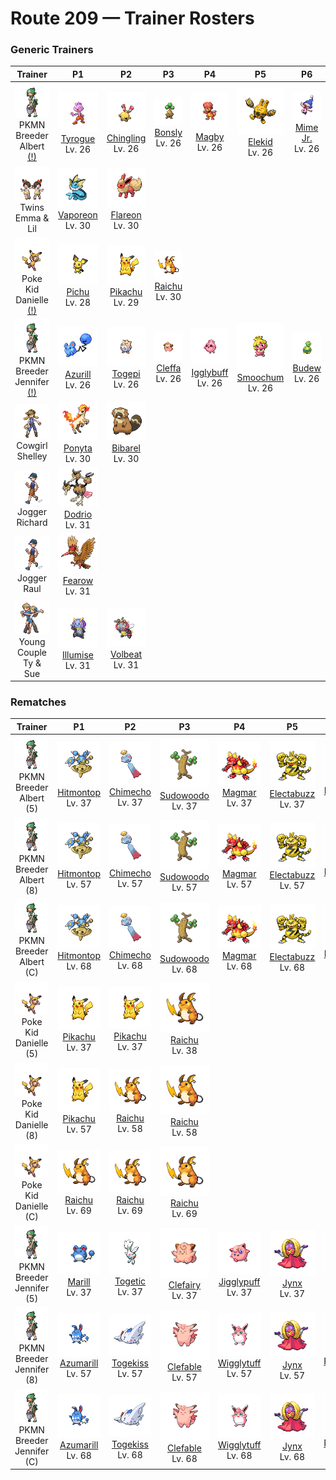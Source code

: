 # Route 209 — Trainer Rosters

### Generic Trainers

| Trainer | P1 | P2 | P3 | P4 | P5 | P6 |
|:-------:|:--:|:--:|:--:|:--:|:--:|:--:|
| ![PKMN Breeder Albert (!)](../../assets/trainers/pkmn_breeder.png "PKMN Breeder Albert (!)")<br>PKMN Breeder Albert [(!)](#rematches) | ![Tyrogue](../../assets/sprites/tyrogue/front.gif "Tyrogue: It is famous for its eagerness to fight and always nurses injuries from challenging larger foes.")<br>[Tyrogue](../../pokemon/tyrogue.md/)<br>Lv. 26 | ![Chingling](../../assets/sprites/chingling/front.gif "Chingling: There is an orb inside its mouth. When it hops, the orb bounces all over and makes a ringing sound.")<br>[Chingling](../../pokemon/chingling.md/)<br>Lv. 26 | ![Bonsly](../../assets/sprites/bonsly/front.gif "Bonsly: It prefers an arid atmosphere. It leaks water that looks like tears when adjusting its moisture level.")<br>[Bonsly](../../pokemon/bonsly.md/)<br>Lv. 26 | ![Magby](../../assets/sprites/magby/front.gif "Magby: Its magma-like blood circulates throughout its body. Its body’s heat can top 1,100 degrees F.")<br>[Magby](../../pokemon/magby.md/)<br>Lv. 26 | ![Elekid](../../assets/sprites/elekid/front.gif "Elekid: A weak electric current flows between its horns. Sticking a hand there shocks the unwary.")<br>[Elekid](../../pokemon/elekid.md/)<br>Lv. 26 | ![Mime Jr.](../../assets/sprites/mime-jr/front.gif "Mime Jr.: It mimics the expressions and motions of those it sees to understand the feelings of others.")<br>[Mime Jr.](../../pokemon/mime-jr.md/)<br>Lv. 26 |
| ![Twins Emma & Lil](../../assets/trainers/twins.png "Twins Emma & Lil")<br>Twins Emma & Lil | ![Vaporeon](../../assets/sprites/vaporeon/front.gif "Vaporeon: Its cell composition is similar to water molecules. As a result, it can melt away into water.")<br>[Vaporeon](../../pokemon/vaporeon.md/)<br>Lv. 30 | ![Flareon](../../assets/sprites/flareon/front.gif "Flareon: Inhaled air is heated in the flame sac in its body to an intense fire over 3,000 degrees Fahrenheit.")<br>[Flareon](../../pokemon/flareon.md/)<br>Lv. 30 |
| ![Poke Kid Danielle (!)](../../assets/trainers/poke_kid.png "Poke Kid Danielle (!)")<br>Poke Kid Danielle [(!)](#rematches) | ![Pichu](../../assets/sprites/pichu/front.gif "Pichu: The electric sacs in its cheeks are small. If even a little electricity leaks, it becomes shocked.")<br>[Pichu](../../pokemon/pichu.md/)<br>Lv. 28 | ![Pikachu](../../assets/sprites/pikachu/front.gif "Pikachu: It occasionally uses an electric shock to recharge a fellow PIKACHU that is in a weakened state.")<br>[Pikachu](../../pokemon/pikachu.md/)<br>Lv. 29 | ![Raichu](../../assets/sprites/raichu/front.gif "Raichu: Its tail discharges electricity into the ground, protecting it from getting shocked.")<br>[Raichu](../../pokemon/raichu.md/)<br>Lv. 30 |
| ![PKMN Breeder Jennifer (!)](../../assets/trainers/pkmn_breeder.png "PKMN Breeder Jennifer (!)")<br>PKMN Breeder Jennifer [(!)](#rematches) | ![Azurill](../../assets/sprites/azurill/front.gif "Azurill: Its tail bounces like a rubber ball. It flings that tail around to fight opponents bigger than itself.")<br>[Azurill](../../pokemon/azurill.md/)<br>Lv. 26 | ![Togepi](../../assets/sprites/togepi/front.gif "Togepi: It transforms the kindness and joy of others into happiness, which it stores in its shell.")<br>[Togepi](../../pokemon/togepi.md/)<br>Lv. 26 | ![Cleffa](../../assets/sprites/cleffa/front.gif "Cleffa: It is often seen when shooting stars fill the night skies. It’s said to arrive riding on a shooting star.")<br>[Cleffa](../../pokemon/cleffa.md/)<br>Lv. 26 | ![Igglybuff](../../assets/sprites/igglybuff/front.gif "Igglybuff: It has a soft and bouncy body. Once it starts bouncing, it becomes impossible to stop.")<br>[Igglybuff](../../pokemon/igglybuff.md/)<br>Lv. 26 | ![Smoochum](../../assets/sprites/smoochum/front.gif "Smoochum: It tests everything by touching with its lips, which remember what it likes and dislikes.")<br>[Smoochum](../../pokemon/smoochum.md/)<br>Lv. 26 | ![Budew](../../assets/sprites/budew/front.gif "Budew: Sensitive to changing temperature, the bud is said to bloom when it feels the sun’s warm touch.")<br>[Budew](../../pokemon/budew.md/)<br>Lv. 26 |
| ![Cowgirl Shelley](../../assets/trainers/cowgirl.png "Cowgirl Shelley")<br>Cowgirl Shelley | ![Ponyta](../../assets/sprites/ponyta/front.gif "Ponyta: As a newborn, it can barely stand. However, through galloping, its legs are made tougher and faster.")<br>[Ponyta](../../pokemon/ponyta.md/)<br>Lv. 30 | ![Bibarel](../../assets/sprites/bibarel/front.gif "Bibarel: A river dammed by BIBAREL will never overflow its banks, which is appreciated by people nearby.")<br>[Bibarel](../../pokemon/bibarel.md/)<br>Lv. 30 |
| ![Jogger Richard](../../assets/trainers/jogger.png "Jogger Richard")<br>Jogger Richard | ![Dodrio](../../assets/sprites/dodrio/front.gif "Dodrio: When DODUO evolves into this odd breed, one of its heads splits into two. It runs at nearly 40 mph.")<br>[Dodrio](../../pokemon/dodrio.md/)<br>Lv. 31 |
| ![Jogger Raul](../../assets/trainers/jogger.png "Jogger Raul")<br>Jogger Raul | ![Fearow](../../assets/sprites/fearow/front.gif "Fearow: It has the stamina to fly all day on its broad wings. It fights by using its sharp beak.")<br>[Fearow](../../pokemon/fearow.md/)<br>Lv. 31 |
| ![Young Couple Ty & Sue](../../assets/trainers/young_couple.png "Young Couple Ty & Sue")<br>Young Couple Ty & Sue | ![Illumise](../../assets/sprites/illumise/front.gif "Illumise: With its sweet aroma, it guides VOLBEAT to draw signs with light in the night sky.")<br>[Illumise](../../pokemon/illumise.md/)<br>Lv. 31 | ![Volbeat](../../assets/sprites/volbeat/front.gif "Volbeat: It communicates with others by lighting up its rear at night. It loves ILLUMISE’s sweet aroma.")<br>[Volbeat](../../pokemon/volbeat.md/)<br>Lv. 31 |


### Rematches

| Trainer | P1 | P2 | P3 | P4 | P5 | P6 |
|:-------:|:--:|:--:|:--:|:--:|:--:|:--:|
| ![PKMN Breeder Albert (5)](../../assets/trainers/pkmn_breeder.png "PKMN Breeder Albert (5)")<br>PKMN Breeder Albert (5) | ![Hitmontop](../../assets/sprites/hitmontop/front.gif "Hitmontop: It fights while spinning like a top. The centrifugal force boosts its destructive power by ten.")<br>[Hitmontop](../../pokemon/hitmontop.md/)<br>Lv. 37 | ![Chimecho](../../assets/sprites/chimecho/front.gif "Chimecho: Its cries echo inside its hollow body to emerge as beautiful notes for startling and repelling foes.")<br>[Chimecho](../../pokemon/chimecho.md/)<br>Lv. 37 | ![Sudowoodo](../../assets/sprites/sudowoodo/front.gif "Sudowoodo: To avoid being attacked, it does nothing but mimic a tree. It hates water and flees from rain.")<br>[Sudowoodo](../../pokemon/sudowoodo.md/)<br>Lv. 37 | ![Magmar](../../assets/sprites/magmar/front.gif "Magmar: When it breathes deeply, heat waves form around its body, making it hard to see clearly.")<br>[Magmar](../../pokemon/magmar.md/)<br>Lv. 37 | ![Electabuzz](../../assets/sprites/electabuzz/front.gif "Electabuzz: It windmills its arms to slightly boost its punches. Foes have been known to escape in the meantime.")<br>[Electabuzz](../../pokemon/electabuzz.md/)<br>Lv. 37 | ![Mr. Mime](../../assets/sprites/mr-mime/front.gif "Mr. Mime: It shapes an invisible wall in midair by minutely vibrating its fingertips to stop molecules in the air.")<br>[Mr. Mime](../../pokemon/mr-mime.md/)<br>Lv. 37 |
| ![PKMN Breeder Albert (8)](../../assets/trainers/pkmn_breeder.png "PKMN Breeder Albert (8)")<br>PKMN Breeder Albert (8) | ![Hitmontop](../../assets/sprites/hitmontop/front.gif "Hitmontop: It fights while spinning like a top. The centrifugal force boosts its destructive power by ten.")<br>[Hitmontop](../../pokemon/hitmontop.md/)<br>Lv. 57 | ![Chimecho](../../assets/sprites/chimecho/front.gif "Chimecho: Its cries echo inside its hollow body to emerge as beautiful notes for startling and repelling foes.")<br>[Chimecho](../../pokemon/chimecho.md/)<br>Lv. 57 | ![Sudowoodo](../../assets/sprites/sudowoodo/front.gif "Sudowoodo: To avoid being attacked, it does nothing but mimic a tree. It hates water and flees from rain.")<br>[Sudowoodo](../../pokemon/sudowoodo.md/)<br>Lv. 57 | ![Magmar](../../assets/sprites/magmar/front.gif "Magmar: When it breathes deeply, heat waves form around its body, making it hard to see clearly.")<br>[Magmar](../../pokemon/magmar.md/)<br>Lv. 57 | ![Electabuzz](../../assets/sprites/electabuzz/front.gif "Electabuzz: It windmills its arms to slightly boost its punches. Foes have been known to escape in the meantime.")<br>[Electabuzz](../../pokemon/electabuzz.md/)<br>Lv. 57 | ![Mr. Mime](../../assets/sprites/mr-mime/front.gif "Mr. Mime: It shapes an invisible wall in midair by minutely vibrating its fingertips to stop molecules in the air.")<br>[Mr. Mime](../../pokemon/mr-mime.md/)<br>Lv. 57 |
| ![PKMN Breeder Albert (C)](../../assets/trainers/pkmn_breeder.png "PKMN Breeder Albert (C)")<br>PKMN Breeder Albert (C) | ![Hitmontop](../../assets/sprites/hitmontop/front.gif "Hitmontop: It fights while spinning like a top. The centrifugal force boosts its destructive power by ten.")<br>[Hitmontop](../../pokemon/hitmontop.md/)<br>Lv. 68 | ![Chimecho](../../assets/sprites/chimecho/front.gif "Chimecho: Its cries echo inside its hollow body to emerge as beautiful notes for startling and repelling foes.")<br>[Chimecho](../../pokemon/chimecho.md/)<br>Lv. 68 | ![Sudowoodo](../../assets/sprites/sudowoodo/front.gif "Sudowoodo: To avoid being attacked, it does nothing but mimic a tree. It hates water and flees from rain.")<br>[Sudowoodo](../../pokemon/sudowoodo.md/)<br>Lv. 68 | ![Magmar](../../assets/sprites/magmar/front.gif "Magmar: When it breathes deeply, heat waves form around its body, making it hard to see clearly.")<br>[Magmar](../../pokemon/magmar.md/)<br>Lv. 68 | ![Electabuzz](../../assets/sprites/electabuzz/front.gif "Electabuzz: It windmills its arms to slightly boost its punches. Foes have been known to escape in the meantime.")<br>[Electabuzz](../../pokemon/electabuzz.md/)<br>Lv. 68 | ![Mr. Mime](../../assets/sprites/mr-mime/front.gif "Mr. Mime: It shapes an invisible wall in midair by minutely vibrating its fingertips to stop molecules in the air.")<br>[Mr. Mime](../../pokemon/mr-mime.md/)<br>Lv. 68 |
| ![Poke Kid Danielle (5)](../../assets/trainers/poke_kid.png "Poke Kid Danielle (5)")<br>Poke Kid Danielle (5) | ![Pikachu](../../assets/sprites/pikachu/front.gif "Pikachu: It occasionally uses an electric shock to recharge a fellow PIKACHU that is in a weakened state.")<br>[Pikachu](../../pokemon/pikachu.md/)<br>Lv. 37 | ![Pikachu](../../assets/sprites/pikachu/front.gif "Pikachu: It occasionally uses an electric shock to recharge a fellow PIKACHU that is in a weakened state.")<br>[Pikachu](../../pokemon/pikachu.md/)<br>Lv. 37 | ![Raichu](../../assets/sprites/raichu/front.gif "Raichu: Its tail discharges electricity into the ground, protecting it from getting shocked.")<br>[Raichu](../../pokemon/raichu.md/)<br>Lv. 38 |
| ![Poke Kid Danielle (8)](../../assets/trainers/poke_kid.png "Poke Kid Danielle (8)")<br>Poke Kid Danielle (8) | ![Pikachu](../../assets/sprites/pikachu/front.gif "Pikachu: It occasionally uses an electric shock to recharge a fellow PIKACHU that is in a weakened state.")<br>[Pikachu](../../pokemon/pikachu.md/)<br>Lv. 57 | ![Raichu](../../assets/sprites/raichu/front.gif "Raichu: Its tail discharges electricity into the ground, protecting it from getting shocked.")<br>[Raichu](../../pokemon/raichu.md/)<br>Lv. 58 | ![Raichu](../../assets/sprites/raichu/front.gif "Raichu: Its tail discharges electricity into the ground, protecting it from getting shocked.")<br>[Raichu](../../pokemon/raichu.md/)<br>Lv. 58 |
| ![Poke Kid Danielle (C)](../../assets/trainers/poke_kid.png "Poke Kid Danielle (C)")<br>Poke Kid Danielle (C) | ![Raichu](../../assets/sprites/raichu/front.gif "Raichu: Its tail discharges electricity into the ground, protecting it from getting shocked.")<br>[Raichu](../../pokemon/raichu.md/)<br>Lv. 69 | ![Raichu](../../assets/sprites/raichu/front.gif "Raichu: Its tail discharges electricity into the ground, protecting it from getting shocked.")<br>[Raichu](../../pokemon/raichu.md/)<br>Lv. 69 | ![Raichu](../../assets/sprites/raichu/front.gif "Raichu: Its tail discharges electricity into the ground, protecting it from getting shocked.")<br>[Raichu](../../pokemon/raichu.md/)<br>Lv. 69 |
| ![PKMN Breeder Jennifer (5)](../../assets/trainers/pkmn_breeder.png "PKMN Breeder Jennifer (5)")<br>PKMN Breeder Jennifer (5) | ![Marill](../../assets/sprites/marill/front.gif "Marill: The oil-filled end of its tail floats on water. It keeps MARILL from drowning even in a strong current.")<br>[Marill](../../pokemon/marill.md/)<br>Lv. 37 | ![Togetic](../../assets/sprites/togetic/front.gif "Togetic: To share its happiness, it flies around the world seeking kind­ hearted people.")<br>[Togetic](../../pokemon/togetic.md/)<br>Lv. 37 | ![Clefairy](../../assets/sprites/clefairy/front.gif "Clefairy: It is said that happiness will come to those who see a gathering of CLEFAIRY dancing under a full moon.")<br>[Clefairy](../../pokemon/clefairy.md/)<br>Lv. 37 | ![Jigglypuff](../../assets/sprites/jigglypuff/front.gif "Jigglypuff: When it wavers its big, round eyes, it begins singing a lullaby that makes everyone drowsy.")<br>[Jigglypuff](../../pokemon/jigglypuff.md/)<br>Lv. 37 | ![Jynx](../../assets/sprites/jynx/front.gif "Jynx: Its cries sound like human speech. However, it is impossible to tell what it is trying to say.")<br>[Jynx](../../pokemon/jynx.md/)<br>Lv. 37 | ![Roselia](../../assets/sprites/roselia/front.gif "Roselia: The more healthy the ROSELIA, the more pleasant its flowers’ aroma. Its scent deeply relaxes people.")<br>[Roselia](../../pokemon/roselia.md/)<br>Lv. 37 |
| ![PKMN Breeder Jennifer (8)](../../assets/trainers/pkmn_breeder.png "PKMN Breeder Jennifer (8)")<br>PKMN Breeder Jennifer (8) | ![Azumarill](../../assets/sprites/azumarill/front.gif "Azumarill: It can spend all day in water, since it can inhale and store a large volume of air.")<br>[Azumarill](../../pokemon/azumarill.md/)<br>Lv. 57 | ![Togekiss](../../assets/sprites/togekiss/front.gif "Togekiss: It shares many blessings with people who respect one another’s rights and avoid needless strife.")<br>[Togekiss](../../pokemon/togekiss.md/)<br>Lv. 57 | ![Clefable](../../assets/sprites/clefable/front.gif "Clefable: It is very wary and rarely shows itself to people. Its ears can hear a pin drop over half a mile away.")<br>[Clefable](../../pokemon/clefable.md/)<br>Lv. 57 | ![Wigglytuff](../../assets/sprites/wigglytuff/front.gif "Wigglytuff: Its fine fur feels sublime to the touch. It can expand its body by inhaling air.")<br>[Wigglytuff](../../pokemon/wigglytuff.md/)<br>Lv. 57 | ![Jynx](../../assets/sprites/jynx/front.gif "Jynx: Its cries sound like human speech. However, it is impossible to tell what it is trying to say.")<br>[Jynx](../../pokemon/jynx.md/)<br>Lv. 57 | ![Roserade](../../assets/sprites/roserade/front.gif "Roserade: Each of its hands contains different toxins, but both hands can jab with near-fatal power.")<br>[Roserade](../../pokemon/roserade.md/)<br>Lv. 57 |
| ![PKMN Breeder Jennifer (C)](../../assets/trainers/pkmn_breeder.png "PKMN Breeder Jennifer (C)")<br>PKMN Breeder Jennifer (C) | ![Azumarill](../../assets/sprites/azumarill/front.gif "Azumarill: It can spend all day in water, since it can inhale and store a large volume of air.")<br>[Azumarill](../../pokemon/azumarill.md/)<br>Lv. 68 | ![Togekiss](../../assets/sprites/togekiss/front.gif "Togekiss: It shares many blessings with people who respect one another’s rights and avoid needless strife.")<br>[Togekiss](../../pokemon/togekiss.md/)<br>Lv. 68 | ![Clefable](../../assets/sprites/clefable/front.gif "Clefable: It is very wary and rarely shows itself to people. Its ears can hear a pin drop over half a mile away.")<br>[Clefable](../../pokemon/clefable.md/)<br>Lv. 68 | ![Wigglytuff](../../assets/sprites/wigglytuff/front.gif "Wigglytuff: Its fine fur feels sublime to the touch. It can expand its body by inhaling air.")<br>[Wigglytuff](../../pokemon/wigglytuff.md/)<br>Lv. 68 | ![Jynx](../../assets/sprites/jynx/front.gif "Jynx: Its cries sound like human speech. However, it is impossible to tell what it is trying to say.")<br>[Jynx](../../pokemon/jynx.md/)<br>Lv. 68 | ![Roserade](../../assets/sprites/roserade/front.gif "Roserade: Each of its hands contains different toxins, but both hands can jab with near-fatal power.")<br>[Roserade](../../pokemon/roserade.md/)<br>Lv. 68 |


